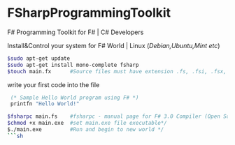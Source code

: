 # FSharpProgrammingToolkit

F# Programming Toolkit for F# | C# Developers


Install&Control your system for F# World | Linux (*Debian,Ubuntu,Mint etc*)
```sh
$sudo apt-get update
$sudo apt-get install mono-complete fsharp
$touch main.fx      #Source files must have extension .fs, .fsi, .fsx, .fsscript, .ml or .mli.
```
write your first code into the file  
```fsharp
 (* Sample Hello World program using F# *)
 printfn "Hello World!"
```
```sh
$fsharpc main.fs    #fsharpc - manual page for F# 3.0 Compiler (Open Source Edition)
$chmod +x main.exe  #set main.exe file executable*/ 
$./main.exe         #Run and begin to new world */
```sh
